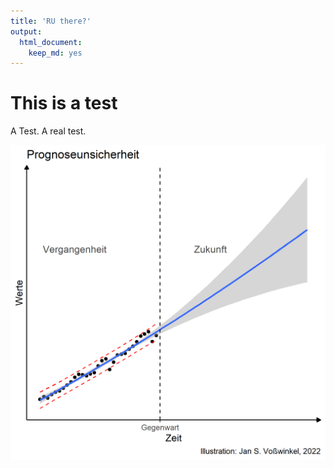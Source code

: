 ```yaml
---
title: 'RU there?'
output:
  html_document:
    keep_md: yes
---
```


# This is a test

A Test. A real test.




![](index_files/figure-html/unnamed-chunk-2-1.png)<!-- -->





